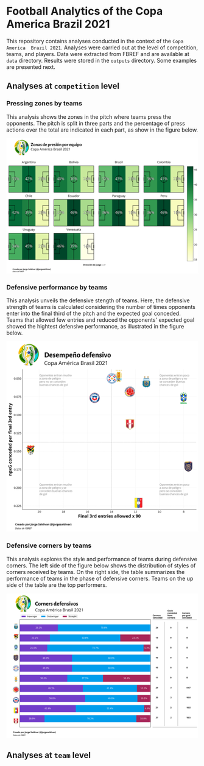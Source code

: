 # Football Analytics of the Copa America Brazil 2021

This repository contains analyses conducted in the context of the `Copa America 
Brazil 2021`. Analyses were carried out at the level of competition, teams, and 
players. Data were extracted from FBREF and are available at `data` directory.
Results were stored in the `outputs` directory. Some examples are presented next.

## Analyses at `competition` level

### Pressing zones by teams

This analysis shows the zones in the pitch where teams press the opponents. 
The pitch is split in three parts and the percentage of press actions over the 
total are indicated in each part, as show in the figure below. 

![pressing_zones](/outputs/pressing_zones.png?raw=true "Pressing Zones")

### Defensive performance by teams

This analysis unveils the defensive stength of teams. Here, the defensive strength
of teams is calculated considering the number of times opponents enter into the final
third of the pitch and the expected goal conceded. Teams that allowed few entries and 
reduced the opponents' expected goal showed the hightest defensive performance, as
illustrated in the figure below.  

![defensive_performance](/outputs/defensive_performance.png?raw=true "Defensive Performance")

### Defensive corners by teams

This analysis explores the style and performance of teams during defensive corners. 
The left side of the figure below shows the distribution of styles of corners received 
by teams. On the right side, the table summarizes the performance of teams in the phase 
of defensive corners. Teams on the up side of the table are the top performers.

![defensive_corners](/outputs/defensive_corners.png?raw=true "Defensive Corners")

## Analyses at `team` level

### 




